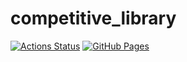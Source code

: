 # competitive_library
[![Actions Status](https://github.com/EWire-hub/competitive_library/workflows/verify/badge.svg)](https://github.com/EWire-hub/competitive_library/actions)
[![GitHub Pages](https://img.shields.io/static/v1?label=GitHub+Pages&message=+&color=brightgreen&logo=github)](https://EWire-hub.github.io/competitive_library/)
